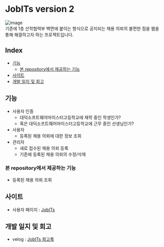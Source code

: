 # JobITs version 2

![image](https://user-images.githubusercontent.com/51042546/115099431-b6629680-9f70-11eb-848c-b4f3844f5be1.png)  
기존에 1층 산학협력부 벽면에 붙이는 형식으로 공지되는 채용 의뢰의 불편한 점을 웹을 통해 해결하고자 하는 프로젝트입니다.

## Index
- [기능](#기능)
  - [본 repository에서 제공하는 기능](#본-repository에서-제공하는-기능)
- [사이트](#사이트)
- [개발 일지 및 회고](#개발-일지-및-회고)

## 기능
- 사용자 인증
  - 대덕소프트웨어마이스터고등학교에 재학 중인 학생인가?
  - 혹은 대덕소프트웨어마이스터고등학교에 근무 중인 선생님인가?
- 사용자
  - 등록된 채용 의뢰에 대한 정보 조회
- 관리자
  - 새로 접수된 채용 의뢰 등록
  - 기존에 등록된 채용 의뢰의 수정/삭제
### 본 repository에서 제공하는 기능
  - 등록된 채용 의뢰 조회

## 사이트
  
- 사용자 페이지 : <a href="https://dsm-jobits.com/" target="_blank">JobITs</a>

## 개발 일지 및 회고

- velog : <a href="https://velog.io/@shin0805/series/JobITs-%ED%9A%8C%EA%B3%A0%EB%A1%9D" target="_blank">JobITs 회고록</a>

